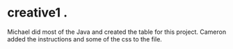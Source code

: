 # creative1 . 
Michael did most of the Java and created the table for this project. 
Cameron added the instructions and some of the css to the file. 
